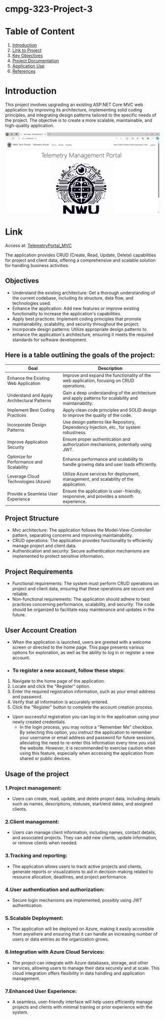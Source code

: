 # cmpg-323-Project-3
# Table of Content
1. [Introduction](#Introduction)
2. [Link to Project](#Link)
3. [Key Objectives](##Objectives)
4. [Project Documentation](#documentation)
5. [Application Use](#usage)
6. [References](#references)


# Introduction
This project involves upgrading an existing ASP.NET Core MVC web application by improving its architecture, implementing solid coding principles, and integrating design patterns tailored to the specific needs of the project. The objective is to create a more scalable, maintainable, and high-quality application.

![image](https://github.com/FLEXBABY88/CMPG-323-Project-3/blob/master/Screenshot%202024-08-19%20201549.png)

# Link
Access at: [TelemetryPortal_MVC](https://42019222api20240812160846.azurewebsites.net)

The application provides CRUD (Create, Read, Update, Delete) capabilities for project and client data, offering a comprehensive and scalable solution for handling business activities.

## Objectives
- Understand the existing architecture: Get a thorough understanding of the current codebase, including its structure, data flow, and technologies used.
- Enhance the application: Add new features or improve existing functionality to increase the application's capabilities.
- Apply best practices: Implement coding principles that promote maintainability, scalability, and security throughout the project.
- Incorporate design patterns: Utilize appropriate design patterns to enhance the application's architecture, ensuring it meets the required standards for software development.

## Here is a table outlining the goals of the project:
| Goal      | Description|
|-----------|------------ | 
|Enhance the Existing Web Application| Improve and expand the functionality of the web application, focusing on CRUD operations.|
|Understand and Apply Architectural Patterns| Gain a deep understanding of the architecture and apply patterns for scalability and maintainability.|
|Implement Best Coding Practices| Apply clean code principles and SOLID design to improve the quality of the code.|
|Incorporate Design Patterns| Use design patterns like Repository, Dependency Injection, etc., for system robustness.|
|Improve Application Security| Ensure proper authentication and authorization mechanisms, potentially using JWT. |
|Optimize for Performance and Scalability| Enhance performance and scalability to handle growing data and user loads efficiently.|
|Leverage Cloud Technologies (Azure) | Utilize Azure services for deployment, management, and scalability of the application.|
|Provide a Seamless User Experience | Ensure the application is user-friendly, responsive, and provides a smooth experience.|

## Project Structure
- Mvc architecture: The application follows the Model-View-Controller pattern, separating concerns and improving maintainability.
- CRUD operations: The application provides functionality to efficiently manage project and client data.
- Authentication and security: Secure authentication mechanisms are implemented to protect sensitive information.
  
## Project Requirements
- Functional requirements: The system must perform CRUD operations on project and client data, ensuring that these operations are secure and reliable.
- Non-functional requirements: The application should adhere to best practices concerning performance, scalability, and security. The code should be organized to facilitate easy maintenance and updates in the future.

## User Account Creation 
+ When the application is launched, users are greeted with a welcome screen or directed to the home page. This page presents various options for exploration, as well as the ability to log in or register a new account.
+ ### To register a new account, follow these steps:
1. Navigate to the home page of the application.
2. Locate and click the "Register" option.
3. Enter the required registration information, such as your email address and password.
4. Verify that all information is accurately entered.
5. Click the "Register" button to complete the account creation process.
- Upon successful registration you can log in to the application using your newly created credentials.
  - In the login process, you may notice a "Remember Me" checkbox. By selecting this option, you instruct the application to remember your username or email address and password for future sessions, alleviating the need to re-enter this information every time you visit the website. However, it is recommended to exercise caution when using this feature, especially when accessing the application from shared or public devices.
       
## Usage of the project 
### 1.Project management: 
- Users can create, read, update, and delete project data, including details such as names, descriptions, statuses, start/end dates, and assigned clients.
### 2.Client management:
- Users can manage client information, including names, contact details, and associated projects. They can add new clients, update information, or remove clients when needed.
### 3.Tracking and reporting:
- The application allows users to track active projects and clients, generate reports or visualizations to aid in decision-making related to resource allocation, deadlines, and project performance.
### 4.User authentication and authorization:
- Secure login mechanisms are implemented, possibly using JWT authentication.
### 5.Scalable Deployment:
- The application will be deployed on Azure, making it easily accessible from anywhere and ensuring that it can handle an increasing number of users or data entries as the organization grows.
### 6.Integration with Azure Cloud Services:
- The project can integrate with Azure databases, storage, and other services, allowing users to manage their data securely and at scale. This cloud integration offers flexibility in data handling and application management.
### 7.Enhanced User Experience:
- A seamless, user-friendly interface will help users efficiently manage projects and clients with minimal training or prior experience with the system.
